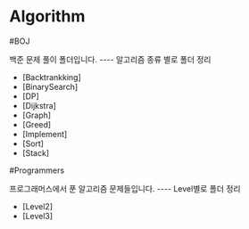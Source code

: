 # Algorithm

#BOJ
<p>백준 문제 풀이 폴더입니다. ---- 알고리즘 종류 별로 폴더 정리</p>
<ul>
  <li>[Backtrankking]</li>
  <li>[BinarySearch]</li>
  <li>[DP]</li>
  <li>[Dijkstra]</li>
  <li>[Graph]</li>
  <li>[Greed]</li>
  <li>[Implement]</li>
  <li>[Sort]</li>
  <li>[Stack] </li>
</ul>


#Programmers
<p>프로그래머스에서 푼 알고리즘 문제들입니다. ---- Level별로 폴더 정리</p>
<ul>
  <li>[Level2] </li>
  <li>[Level3] </li>
</ul>
